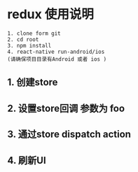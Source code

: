 # redux 使用说明

	1. clone form git 
	2. cd root 
	3. npm install 
	4. react-native run-android/ios
	(请确保项目目录有Android 或者 ios )

## 1. 创建store 

## 2. 设置store回调  参数为 foo

## 3. 通过store dispatch action

## 4. 刷新UI
